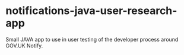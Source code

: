 # notifications-java-user-research-app
Small JAVA app to use in user testing of the developer process around GOV.UK Notify.
